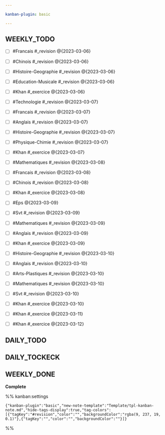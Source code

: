 ```yaml
---

kanban-plugin: basic

---
```





## WEEKLY_TODO

- [ ]  #Francais #_revision @{2023-03-06}
- [ ]  #Chinois #_revision  @{2023-03-06}
- [ ]  #Histoire-Geographie #_revision  @{2023-03-06}
- [ ] #Education-Musicale #_revision @{2023-03-06}
- [ ]  #Khan #_exercice @{2023-03-06}

- [ ] #Technologie #_revision @{2023-03-07}
- [ ]  #Francais #_revision @{2023-03-07}
- [ ]  #Anglais  #_revision @{2023-03-07}
- [ ]  #Histoire-Geographie  #_revision @{2023-03-07}
- [ ]  #Physique-Chimie #_revision @{2023-03-07}
- [ ]  #Khan #_exercice @{2023-03-07}

- [ ] #Mathematiques  #_revision @{2023-03-08}
- [ ] #Francais  #_revision @{2023-03-08}
- [ ] #Chinois #_revision @{2023-03-08}
- [ ] #Khan #_exercice @{2023-03-08}

- [ ] #Eps  @{2023-03-09}
- [ ]  #Svt  #_revision @{2023-03-09}
- [ ] #Mathematiques #_revision @{2023-03-09}
- [ ] #Anglais #_revision @{2023-03-09}
- [ ] #Khan #_exercice @{2023-03-09}

- [ ] #Histoire-Geographie  #_revision @{2023-03-10}
- [ ]  #Anglais  #_revision @{2023-03-10}
- [ ] #Arts-Plastiques  #_revision @{2023-03-10}
- [ ]  #Mathematiques  #_revision @{2023-03-10}
- [ ]  #Svt  #_revision @{2023-03-10}
- [ ] #Khan #_exercice @{2023-03-10}

- [ ] #Khan #_exercice @{2023-03-11}

- [ ] #Khan #_exercice @{2023-03-12}


## DAILY_TODO



## DAILY_TOCKECK



## WEEKLY_DONE

**Complete**






%% kanban:settings
```
{"kanban-plugin":"basic","new-note-template":"Template/tpl-kanban-note.md","hide-tags-display":true,"tag-colors":[{"tagKey":"#revision","color":"","backgroundColor":"rgba(9, 237, 19, 0.1)"},{"tagKey":"","color":"","backgroundColor":""}]}
```
%%